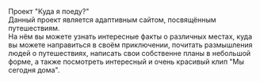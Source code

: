 Проект "Куда я поеду?"  
Данный проект является адаптивным сайтом, посвящённым путешествиям.  
На нём вы можете узнать интересные факты о различных местах, куда вы можете направиться в своём приключении, почитать размышления людей о путешествиях, написать свои собственне планы в небольшой форме, а также посмотреть интересный и очень красивый клип "Мы сегодня дома".  

